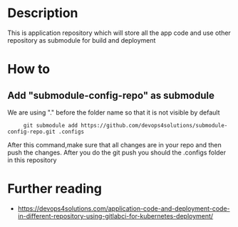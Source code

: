 # Description
This is application repository which will store all the app code and use other repository as submodule for build and deployment

# How to 

  ## Add "submodule-config-repo" as submodule
   We are using "." before the folder name so that it is not visible by default
   ```
        git submodule add https://github.com/devops4solutions/submodule-config-repo.git .configs     
   ```
   After this command,make sure that all changes are in your repo and then push the changes. After you do the git push you should the .configs folder in this repository  


# Further reading
 
 - https://devops4solutions.com/application-code-and-deployment-code-in-different-repository-using-gitlabci-for-kubernetes-deployment/
 

